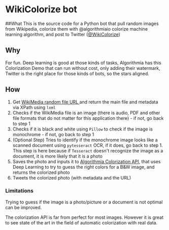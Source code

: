 # WikiColorize bot

##What
This is the source code for a Python bot that pull random images from Wikipedia, colorize them with @algorithmiaio colorize machine learning algorithm, and post to Twitter ([@WikiColorize](https://twitter.com/WikiColorize "@WikiColorize"))

## Why
For fun. Deep learning is good at those kinds of tasks, Algorithmia has this Colorization Demo that can run without cost, only adding their watermark, Twitter is the right place for those kinds of bots, so the stars aligned.

## How
1. Get [WikiMedia random file URL ](http://commons.wikimedia.org/wiki/Special:Random/File "WikiMedia random file URL ") and return the main file and metadata via XPath using `lxml`
2. Checks if the WikiMedia file is an image (there is audio, PDF and other file formats that do not matter for this application there) - if not, go back to step 1
3. Checks if it is black and white using `Pillow` to check if the image is monochrome - if not, go back to step 1
4. (Optional Step) Tries to identify if the monochrome image looks like a scanned document using `pytesseract` OCR, if it does, go back to step 1. This step is here because if `Tesseract` doesn't recognize the image as a document, it is more likely that it is a photo
5. Saves the photo and inputs it to [Algorithmia Colorization API](https://demos.algorithmia.com/colorize-photos/ "Algorithmia Colorization Demo API"), that uses Deep Learning to try to guess the right colors for a B&W image, and returns the colorized photo
6. Tweets the colorized photo (with metadata and the URL)

### Limitations
Trying to guess if the image is a photo/picture or a document is not optimal can be improved.

The colorization API is far from perfect for most images. However it is great to see state of the art in the field of automatic colorization with real data.
